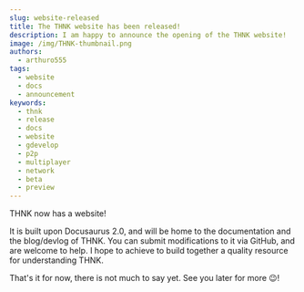 ```yaml
---
slug: website-released
title: The THNK website has been released!
description: I am happy to announce the opening of the THNK website!
image: /img/THNK-thumbnail.png
authors:
  - arthuro555
tags:
  - website
  - docs
  - announcement
keywords:
  - thnk
  - release
  - docs
  - website
  - gdevelop
  - p2p
  - multiplayer
  - network
  - beta
  - preview
---
```


THNK now has a website!

It is built upon Docusaurus 2.0, and will be home to the documentation and the blog/devlog of THNK. You can submit modifications to it via GitHub, and are welcome to help. I hope to achieve to build together a quality resource for understanding THNK.

That's it for now, there is not much to say yet. See you later for more 😉!
